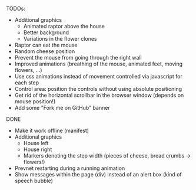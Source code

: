 TODOs:
- Additional graphics
	- Animated raptor above the house
	- Better background
	- Variations in the flower clones
- Raptor can eat the mouse
- Random cheese position
- Prevent the mouse from going through the right wall
- Improved animations (breathing of the mouse, animated feet, moving flowers, ...)
- Use css animations instead of movement controlled via javascript for each step
- Control area: position the controls without using absolute positioning
- Get rid of the horizontal scrollbar in the browser window (depends on mouse position!)
- Add some "Fork me on GitHub" banner


DONE
- Make it work offline (manifest)
- Additional graphics
	- House left
	- House right
	- Markers denoting the step width (pieces of cheese, bread crumbs ->  flowers!)
- Prevnet restarting during a running animation
- Show messages within the page (div) instead of an alert box (kind of speech bubble)
